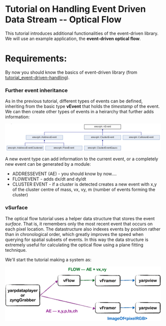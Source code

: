 # Tutorial on Handling Event Driven Data Stream -- Optical Flow
This tutorial introduces additional functionalities of the event-driven library. We will use an example application, the **event-driven optical flow**.

# Requirements:
By now you should know the basics of event-driven library (from [tutorial_event-driven-handling](https://github.com/vvv-school/tutorial_event-handling)).


### Further event inheritance
As in the previous tutorial, different types of events can be defined, inheriting from the basic type **vEvent** that holds the _timestamp_ of the event. We can then create other types of events in a heirarchy that further adds information:

![IMAGE OF INHERITANCE](./misc/vEventInherit.png)


A new event type can add information to the current event, or a completely new event can be generated by a module:

- ADDRESSEVENT (AE)  - you should know by now....
- FLOWEVENT     - adds dx/dt and dy/dt
- CLUSTER EVENT - if a cluster is detected creates a new event with x,y of the cluster centre of mass, vx, vy, m (number of events forming the cluster)

### vSurface

The optical flow tutorial uses a helper data structure that stores the event _surface_. That is, it remembers only the most recent event that occurs on each pixel location. The datastructure also indexes events by position rather than in chronological order, which greatly improves the speed when querying for spatial subsets of events. In this way the data structure is extremely useful for calculating the optical flow using a plane fitting technique.

We'll start the tutorial making a system as:

![optflow](./misc/tutorial2.png)


























